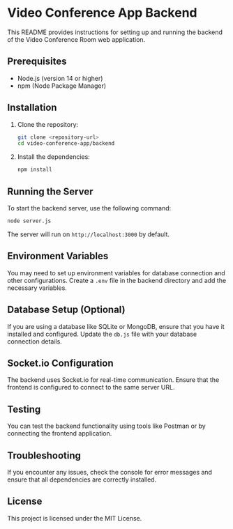 # Video Conference App Backend

This README provides instructions for setting up and running the backend of the Video Conference Room web application.

## Prerequisites

- Node.js (version 14 or higher)
- npm (Node Package Manager)

## Installation

1. Clone the repository:

   ```bash
   git clone <repository-url>
   cd video-conference-app/backend
   ```

2. Install the dependencies:

   ```bash
   npm install
   ```

## Running the Server

To start the backend server, use the following command:

```bash
node server.js
```

The server will run on `http://localhost:3000` by default.

## Environment Variables

You may need to set up environment variables for database connection and other configurations. Create a `.env` file in the backend directory and add the necessary variables.

## Database Setup (Optional)

If you are using a database like SQLite or MongoDB, ensure that you have it installed and configured. Update the `db.js` file with your database connection details.

## Socket.io Configuration

The backend uses Socket.io for real-time communication. Ensure that the frontend is configured to connect to the same server URL.

## Testing

You can test the backend functionality using tools like Postman or by connecting the frontend application.

## Troubleshooting

If you encounter any issues, check the console for error messages and ensure that all dependencies are correctly installed.

## License

This project is licensed under the MIT License.